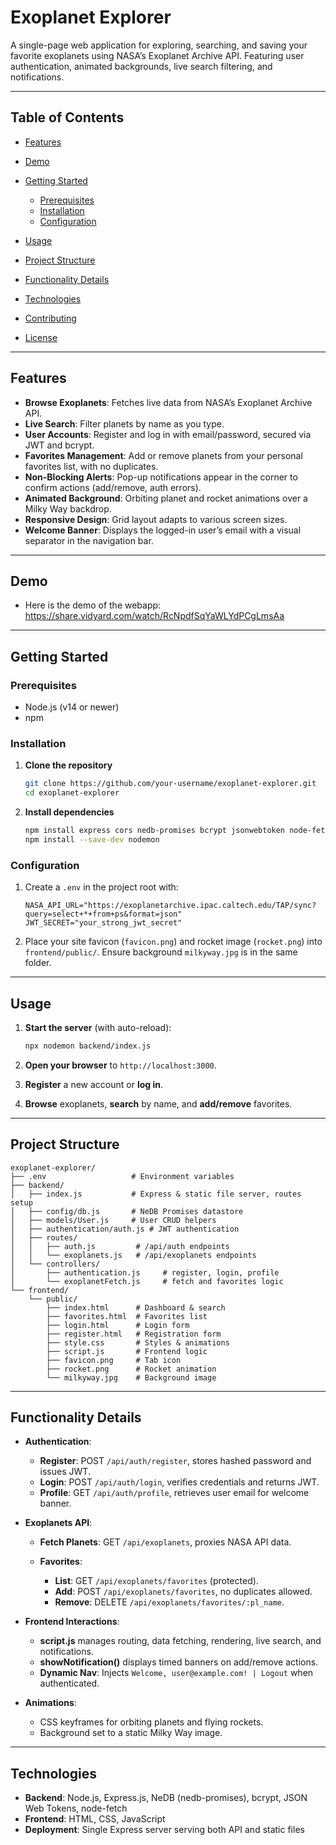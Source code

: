 # Exoplanet Explorer

A single-page web application for exploring, searching, and saving your favorite exoplanets using NASA’s Exoplanet Archive API. Featuring user authentication, animated backgrounds, live search filtering, and notifications.

---

## Table of Contents

* [Features](#features)
* [Demo](#demo)
* [Getting Started](#getting-started)

  * [Prerequisites](#prerequisites)
  * [Installation](#installation)
  * [Configuration](#configuration)
* [Usage](#usage)
* [Project Structure](#project-structure)
* [Functionality Details](#functionality-details)
* [Technologies](#technologies)
* [Contributing](#contributing)
* [License](#license)

---

## Features

* **Browse Exoplanets**: Fetches live data from NASA’s Exoplanet Archive API.
* **Live Search**: Filter planets by name as you type.
* **User Accounts**: Register and log in with email/password, secured via JWT and bcrypt.
* **Favorites Management**: Add or remove planets from your personal favorites list, with no duplicates.
* **Non-Blocking Alerts**: Pop-up notifications appear in the corner to confirm actions (add/remove, auth errors).
* **Animated Background**: Orbiting planet and rocket animations over a Milky Way backdrop.
* **Responsive Design**: Grid layout adapts to various screen sizes.
* **Welcome Banner**: Displays the logged-in user’s email with a visual separator in the navigation bar. 

---

## Demo

* Here is the demo of the webapp: https://share.vidyard.com/watch/RcNpdfSqYaWLYdPCgLmsAa
---

## Getting Started

### Prerequisites

* Node.js (v14 or newer)
* npm

### Installation

1. **Clone the repository**

   ```bash
   git clone https://github.com/your-username/exoplanet-explorer.git
   cd exoplanet-explorer
   ```
2. **Install dependencies**

   ```bash
   npm install express cors nedb-promises bcrypt jsonwebtoken node-fetch@2 dotenv
   npm install --save-dev nodemon
   ```

### Configuration

1. Create a `.env` in the project root with:

   ```env
   NASA_API_URL="https://exoplanetarchive.ipac.caltech.edu/TAP/sync?query=select+*+from+ps&format=json"
   JWT_SECRET="your_strong_jwt_secret"
   ```
2. Place your site favicon (`favicon.png`) and rocket image (`rocket.png`) into `frontend/public/`. Ensure background `milkyway.jpg` is in the same folder.

---

## Usage

1. **Start the server** (with auto-reload):

   ```bash
   npx nodemon backend/index.js
   ```
2. **Open your browser** to `http://localhost:3000`.
3. **Register** a new account or **log in**.
4. **Browse** exoplanets, **search** by name, and **add/remove** favorites.

---

## Project Structure

```
exoplanet-explorer/
├── .env                   # Environment variables
├── backend/
│   ├── index.js           # Express & static file server, routes setup
│   ├── config/db.js       # NeDB Promises datastore
│   ├── models/User.js     # User CRUD helpers
│   ├── authentication/auth.js # JWT authentication
│   ├── routes/
│   │   ├── auth.js         # /api/auth endpoints
│   │   └── exoplanets.js   # /api/exoplanets endpoints
│   └── controllers/
│       ├── authentication.js     # register, login, profile
│       └── exoplanetFetch.js     # fetch and favorites logic
└── frontend/
    └── public/
        ├── index.html      # Dashboard & search
        ├── favorites.html  # Favorites list
        ├── login.html      # Login form
        ├── register.html   # Registration form
        ├── style.css       # Styles & animations
        ├── script.js       # Frontend logic
        ├── favicon.png     # Tab icon
        ├── rocket.png      # Rocket animation
        └── milkyway.jpg    # Background image
```

---

## Functionality Details

* **Authentication**:

  * **Register**: POST `/api/auth/register`, stores hashed password and issues JWT.
  * **Login**: POST `/api/auth/login`, verifies credentials and returns JWT.
  * **Profile**: GET `/api/auth/profile`, retrieves user email for welcome banner.

* **Exoplanets API**:

  * **Fetch Planets**: GET `/api/exoplanets`, proxies NASA API data.
  * **Favorites**:

    * **List**: GET `/api/exoplanets/favorites` (protected).
    * **Add**: POST `/api/exoplanets/favorites`, no duplicates allowed.
    * **Remove**: DELETE `/api/exoplanets/favorites/:pl_name`.

* **Frontend Interactions**:

  * **script.js** manages routing, data fetching, rendering, live search, and notifications.
  * **showNotification()** displays timed banners on add/remove actions.
  * **Dynamic Nav**: Injects `Welcome, user@example.com! | Logout` when authenticated.

* **Animations**:

  * CSS keyframes for orbiting planets and flying rockets.
  * Background set to a static Milky Way image.

---

## Technologies

* **Backend**: Node.js, Express.js, NeDB (nedb-promises), bcrypt, JSON Web Tokens, node-fetch
* **Frontend**: HTML, CSS, JavaScript
* **Deployment**: Single Express server serving both API and static files
